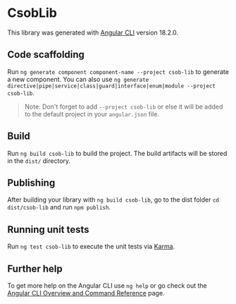 # CsobLib

This library was generated with [Angular CLI](https://github.com/angular/angular-cli) version 18.2.0.

## Code scaffolding

Run `ng generate component component-name --project csob-lib` to generate a new component. You can also use `ng generate directive|pipe|service|class|guard|interface|enum|module --project csob-lib`.
> Note: Don't forget to add `--project csob-lib` or else it will be added to the default project in your `angular.json` file. 

## Build

Run `ng build csob-lib` to build the project. The build artifacts will be stored in the `dist/` directory.

## Publishing

After building your library with `ng build csob-lib`, go to the dist folder `cd dist/csob-lib` and run `npm publish`.

## Running unit tests

Run `ng test csob-lib` to execute the unit tests via [Karma](https://karma-runner.github.io).

## Further help

To get more help on the Angular CLI use `ng help` or go check out the [Angular CLI Overview and Command Reference](https://angular.dev/tools/cli) page.
